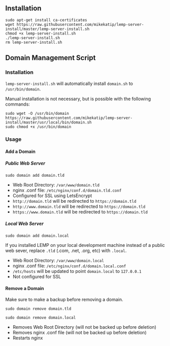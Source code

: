 ## Installation

```
sudo apt-get install ca-certificates
wget https://raw.githubusercontent.com/mikekatip/lemp-server-install/master/lemp-server-install.sh
chmod +x lemp-server-install.sh
./lemp-server-install.sh
rm lemp-server-install.sh
```
## Domain Management Script

### Installation

`lemp-server-install.sh` will automatically install `domain.sh` to `/usr/bin/domain`. 

Manual installation is not necessary, but is possible with the following commands:

```
sudo wget -O /usr/bin/domain https://raw.githubusercontent.com/mikekatip/lemp-server-install/master/usr/local/bin/domain.sh
sudo chmod +x /usr/bin/domain
```

### Usage

#### Add a Domain

##### Public Web Server

```
sudo domain add domain.tld
```

- Web Root Directory: `/var/www/domain.tld`
- nginx .conf file: `/etc/nginx/conf.d/domain.tld.conf`
- Configured for SSL using LetsEncrypt
- `http://domain.tld` will be redirected to `https://domain.tld`
- `http://www.domain.tld` will be redirected to `https://domain.tld`
- `https://www.domain.tld` will be redirected to `https://domain.tld`

##### Local Web Server

```
sudo domain add domain.local
```

If you installed LEMP on your local development machine instead of a public web sever, replace `.tld` (.com, .net, .org, etc) with `.local`. 

- Web Root Directory: `/var/www/domain.local`
- nginx .conf file: `/etc/nginx/conf.d/domain.local.conf`
- `/etc/hosts` will be updated to point `domain.local` to `127.0.0.1`
- Not configured for SSL

#### Remove a Domain

Make sure to make a backup before removing a domain.

```
sudo domain remove domain.tld
```
```
sudo domain remove domain.local
```

- Removes Web Root Directory (will not be backed up before deletion)
- Removes nginx .conf file (will not be backed up before deletion)
- Restarts nginx
